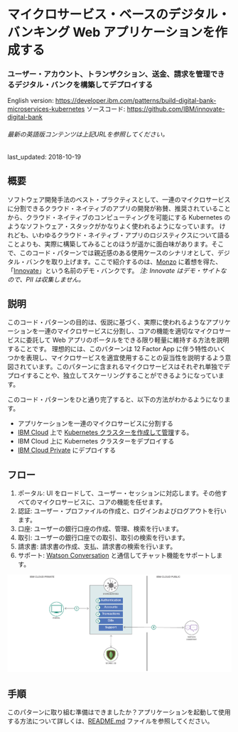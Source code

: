 # マイクロサービス・ベースのデジタル・バンキング Web アプリケーションを作成する

### ユーザー・アカウント、トランザクション、送金、請求を管理できるデジタル・バンクを構築してデプロイする

English version: https://developer.ibm.com/patterns/build-digital-bank-microservices-kubernetes
  ソースコード: https://github.com/IBM/innovate-digital-bank

###### 最新の英語版コンテンツは上記URLを参照してください。
last_updated: 2018-10-19

 ## 概要

ソフトウェア開発手法のベスト・プラクティスとして、一連のマイクロサービスに分割できるクラウド・ネイティブのアプリの開発が称賛、推奨されていることから、クラウド・ネイティブのコンピューティングを可能にする Kubernetes のようなソフトウェア・スタックがかなりよく使われるようになっています。
けれども、いわゆるクラウド・ネイティブ・アプリのロジスティクスについて語ることよりも、実際に構築してみることのほうが遥かに面白味があります。そこで、このコード・パターンでは親近感のある使用ケースのシナリオとして、デジタル・バンクを取り上げます。ここで紹介するのは、[Monzo](https://monzo.com/) に着想を得た、「[Innovate](http://169.61.19.184:30200/)」という名前のデモ・バンクです。
*注: Innovate はデモ・サイトなので、PII は収集しません。*

## 説明

このコード・パターンの目的は、仮説に基づく、実際に使われるようなアプリケーションを一連のマイクロサービスに分割し、コアの機能を適切なマイクロサービスに委託して Web アプリのポータルをできる限り軽量に維持する方法を説明することです。
理想的には、このパターンは 12 Factor App に伴う特性のいくつかを表現し、マイクロサービスを適宜使用することの妥当性を説明するよう意図されています。このパターンに含まれるマイクロサービスはそれぞれ単独でデプロイすることや、独立してスケーリングすることができるようになっています。

このコード・パターンをひと通り完了すると、以下の方法がわかるようになります。

* アプリケーションを一連のマイクロサービスに分割する
* [IBM Cloud](https://cloud.ibm.com/?cm_sp=ibmdev-_-developer-patterns-_-cloudreg) 上で [Kubernetes クラスターを作成して管理](https://cloud.ibm.com/docs/containers/cs_tutorials.html?cm_sp=ibmdev-_-developer-patterns-_-cloudreg)する。
* IBM Cloud 上に Kubernetes クラスターをデプロイする
* [IBM Cloud Private](https://cloud.ibm.com/docs/containers/cs_hybrid.html#hybrid_iks_icp) にデプロイする

## フロー

1. ポータル: UI をロードして、ユーザー・セッションに対応します。その他すべてのマイクロサービスに、コアの機能を任せます。
1. 認証: ユーザー・プロファイルの作成と、ログインおよびログアウトを行います。
1. 口座: ユーザーの銀行口座の作成、管理、検索を行います。
1. 取引: ユーザーの銀行口座での取引、取引の検索を行います。
1. 請求書: 請求書の作成、支払、請求書の検索を行います。
1. サポート: [Watson Conversation](https://cloud.ibm.com/catalog/services/watson-assistant-formerly-conversation?cm_sp=ibmdev-_-developer-patterns-_-cloudreg) と通信してチャット機能をサポートします。

![フロー](./images/arch-diagram.png)

## 手順

このパターンに取り組む準備はできましたか？アプリケーションを起動して使用する方法について詳しくは、[README.md](https://github.com/IBM/innovate-digital-bank) ファイルを参照してください。
